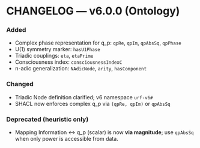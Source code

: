 # CHANGELOG — v6.0.0 (Ontology)

### Added
- Complex phase representation for q_p: `qpRe`, `qpIm`, `qpAbsSq`, `qpPhase`
- U(1) symmetry marker: `hasU1Phase`
- Triadic couplings: `eta`, `etaPrime`
- Consciousness index: `consciousnessIndexC`
- n-adic generalization: `NAdicNode`, `arity`, `hasComponent`

### Changed
- Triadic Node definition clarified; v6 namespace `urf-v6#`
- SHACL now enforces complex q_p via `(qpRe, qpIm)` or `qpAbsSq`

### Deprecated (heuristic only)
- Mapping Information ↔ q_p (scalar) is now **via magnitude**; use `qpAbsSq` when only power is accessible from data.
